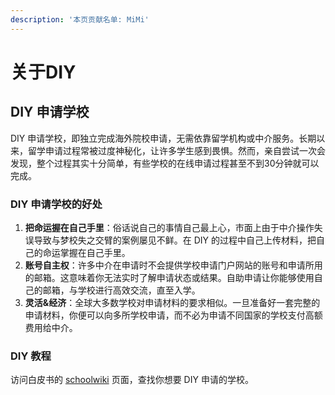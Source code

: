 ```yaml
---
description: '本页贡献名单: MiMi'
---
```


# 关于DIY

## DIY 申请学校

DIY 申请学校，即独立完成海外院校申请，无需依靠留学机构或中介服务。长期以来，留学申请过程常被过度神秘化，让许多学生感到畏惧。然而，亲自尝试一次会发现，整个过程其实十分简单，有些学校的在线申请过程甚至不到30分钟就可以完成。

### DIY 申请学校的好处

1. **把命运握在自己手里**：俗话说自己的事情自己最上心，市面上由于中介操作失误导致与梦校失之交臂的案例屡见不鲜。在 DIY 的过程中自己上传材料，把自己的命运掌握在自己手里。
2. **账号自主权**：许多中介在申请时不会提供学校申请门户网站的账号和申请所用的邮箱。这意味着你无法实时了解申请状态或结果。自助申请让你能够使用自己的邮箱，与学校进行高效交流，直至入学。
3. **灵活&经济**：全球大多数学校对申请材料的要求相似。一旦准备好一套完整的申请材料，你便可以向多所学校申请，而不必为申请不同国家的学校支付高额费用给中介。

### DIY 教程

访问白皮书的 [schoolwiki](schoolwiki/ "mention") 页面，查找你想要 DIY 申请的学校。




